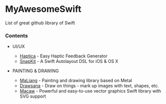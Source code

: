 # MyAwesomeSwift
List of great github library of Swift

### Contents

- UI/UX
  * [Haptica](https://github.com/efremidze/Haptica) - Easy Haptic Feedback Generator
  * [SnapKit](https://github.com/SnapKit/SnapKit) - A Swift Autolayout DSL for iOS & OS X 
  
- PAINTING & DRAWING
  * [MaLiang](https://github.com/Harley-xk/MaLiang) - Painting and drawing library based on Metal
  * [Drawsana](https://github.com/Asana/Drawsana) - Draw on things - mark up images with text, shapes, etc.
  * [Macaw](https://github.com/exyte/Macaw) - Powerful and easy-to-use vector graphics Swift library with SVG support
